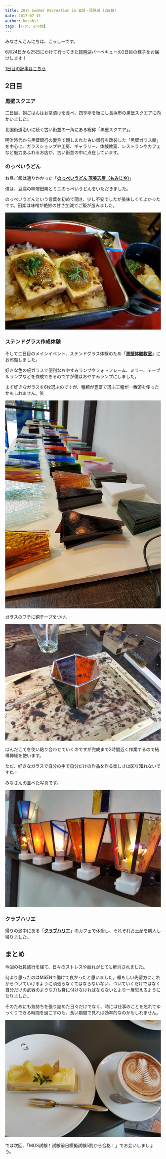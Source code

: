 ```yaml
---
title: 2017 Summer Recreation in 滋賀・琵琶湖 (2日目)
date: 2017-07-15
author: kosshii
tags: [レク, その他]
---
```


みなさんこんにちは、こっしーです。

6月24日から25日にかけて行ってきた琵琶湖バーベキューの2日目の様子をお届けします！

[1日目の記事はこちら](/2017-summer-recreation-in-biwako-1/)

## 2日目

### 黒壁スクエア

二日目、朝ごはんはお茶漬けを食べ、四季亭を後にし長浜市の黒壁スクエアに向かいました。

北国街道沿いに続く古い街並の一角にある総称「黒壁スクエア」。

明治時代から黒壁銀行の愛称で親しまれた古い銀行を改装した「黒壁ガラス館」を中心に、ガラスショップや工房、ギャラリー、体験教室、レストランやカフェなど魅力あふれるお店が、古い街並の中に点在しています。

### のっぺいうどん

お昼ご飯は通りかかった「<a href="http://www.momiji-ya.jp/">**のっぺいうどん 茂美志屋（もみじや）**</a>」

僕は、豆腐の味噌田楽とミニのっぺいうどんをいただきました。

のっぺいうどんという言葉を初めて聞き、少し不安でしたが美味しくてよかったです。田楽は味噌が絶妙の甘さ加減でご飯が進みました。

![](images/2017-summer-recreation-in-biwako-2-1.jpg)

### ステンドグラス作成体験

そして二日目のメインイベント、ステンドグラス体験のため「<a href="http://www.kurokabe.co.jp/trial/#stained_glass">**黒壁体験教室**</a>」にお邪魔しました。

好きな色の板ガラスで便利なおやすみランプやフォトフレーム、ミラー、テーブルランプなどを作成できるのですが僕はおやすみランプにしました。

まず好きなガラスを6枚選ぶのですが、種類が豊富で選ぶ工程が一番頭を使ったかもしれません。笑

![](images/2017-summer-recreation-in-biwako-2-2.jpg)

ガラスのフチに銅テープをつけ、

![](images/2017-summer-recreation-in-biwako-2-3.jpg)

はんだこてを使い貼り合わせていくのですが完成まで2時間近く作業するので結構神経を使います。

ただ、好きなガラスで自分の手で自分だけの作品を作る楽しさは図り知れないですね！

みなさんの並べた写真です。

![](images/2017-summer-recreation-in-biwako-2-4.jpg)

### クラブハリエ

帰りの途中にある「<a href="http://clubharie.jp/">**クラブハリエ**</a>」のカフェで休憩し、それぞれお土産を購入し帰りました。

## まとめ

今回の社員旅行を経て、日々のストレスや疲れがとても解消されました。

何より思ったのはMSENで働けて良かったと思いました。頼もしい先輩方にこれからついていけるように頑張らなくてはならないない、ついていくだけではなく自分だけの武器のような力も身に付けなければならないとより一層思えるようになりました。

そのためにも気持ちを張り詰めた日々だけでなく、時には仕事のことを忘れてゆっくりできる時間を過ごすのも、長い期間で見れば効率的なのかもしれません。

![](images/2017-summer-recreation-in-biwako-2-5.jpg)

では次回、「MOS試験！試験前日模擬試験5割から合格！」でお会いしましょう。